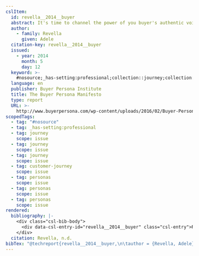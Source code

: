 ```yaml
---
cslItem:
  id: revella__2014__buyer
  abstract: It's time to channel the power of you buyer's authentic voice
  author:
    - family: Revella
      given: Adele
  citation-key: revella__2014__buyer
  issued:
    - year: 2014
      month: 5
      day: 12
  keyword: >-
    #nosource;_has-setting:professional;collection::journey;collection::journey::journey::customer-journey;collection::personas::personas::personas
  language: en
  publisher: Buyer Persona Institute
  title: The Buyer Persona Manifesto
  type: report
  URL: >-
    http://www.buyerpersona.com/wp-content/uploads/2016/02/Buyer-Persona-Manifesto-2016.pdf
scopedTags:
  - tag: "#nosource"
  - tag: _has-setting:professional
  - tag: journey
    scope: issue
  - tag: journey
    scope: issue
  - tag: journey
    scope: issue
  - tag: customer-journey
    scope: issue
  - tag: personas
    scope: issue
  - tag: personas
    scope: issue
  - tag: personas
    scope: issue
rendered:
  bibliography: |-
    <div class="csl-bib-body">
      <div data-csl-entry-id="revella__2014__buyer" class="csl-entry">Revella, A. n.d.. <i>The Buyer Persona Manifesto</i>. Buyer Persona Institute. http://www.buyerpersona.com/wp-content/uploads/2016/02/Buyer-Persona-Manifesto-2016.pdf</div>
    </div>
  citation: Revella, n.d.
bibTex: "@techreport{revella__2014__buyer,\n\tauthor = {Revella, Adele},\n\tinstitution = {Buyer Persona Institute},\n\ttitle = {The {Buyer} {Persona} {Manifesto}},\n}\n\n"
---
```

